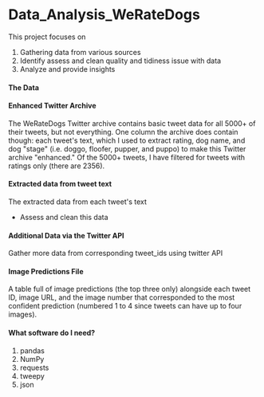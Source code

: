 # Data_Analysis_WeRateDogs

This project focuses on 

1. Gathering data from various sources 
2. Identify assess and clean quality and tidiness issue with data 
3. Analyze and provide insights 


#### The Data
#### Enhanced Twitter Archive

The WeRateDogs Twitter archive contains basic tweet data for all 5000+ of their tweets, but not everything. One column the archive does contain though: each tweet's text, which I used to extract rating, dog name, and dog "stage" (i.e. doggo, floofer, pupper, and puppo) to make this Twitter archive "enhanced." Of the 5000+ tweets, I have filtered for tweets with ratings only (there are 2356).

#### Extracted data from tweet text
The extracted data from each tweet's text

- Assess and clean this data 

#### Additional Data via the Twitter API

Gather more data from corresponding tweet_ids using twitter API

#### Image Predictions File

A table full of image predictions (the top three only) alongside each tweet ID, image URL, and the image number that corresponded to the most confident prediction (numbered 1 to 4 since tweets can have up to four images).


#### What software do I need? 

1. pandas
2. NumPy
3. requests
4. tweepy
5. json
